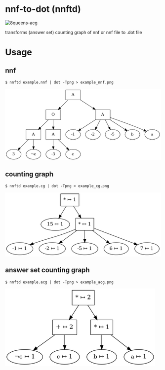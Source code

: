 # nnf-to-dot (nnftd)
![8queens-acg](8_queens_acgstd.png)

transforms (answer set) counting graph of nnf or nnf file to .dot file

# Usage
## nnf 
```command
$ nnftd example.nnf | dot -Tpng > example_nnf.png
```
![nnf](example_nnf.png)
## counting graph 
```command
$ nnftd example.cg | dot -Tpng > example_cg.png
```
![cg](example_cg.png)

## answer set counting graph 
```command
$ nnftd example.acg | dot -Tpng > example_acg.png
```
![acg](example_acg.png)
